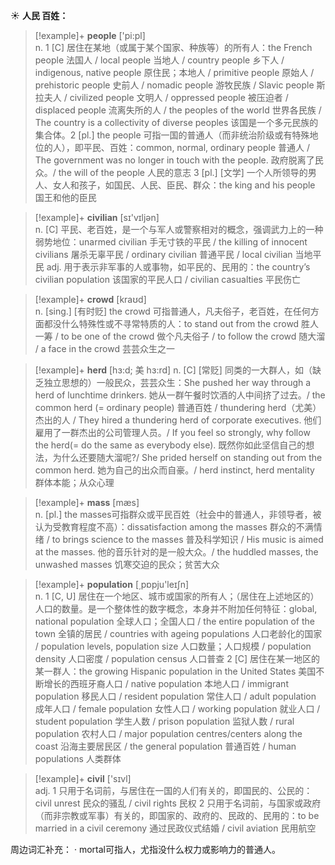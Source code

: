☀ <span class="category">**人民 百姓：**</span>
>[!example]+ <span class="vocabulary">**people**</span> ['pi:pl]  
> <span class="definition">n. 1 [C] 居住在某地（或属于某个国家、种族等）的所有人：</span>the French people 法国人 / local people 当地人 / country people 乡下人 / indigenous, native people 原住民；本地人 / primitive people 原始人 / prehistoric people 史前人 / nomadic people 游牧民族 / Slavic people 斯拉夫人 / civilized people 文明人 / oppressed people 被压迫者 / displaced people 流离失所的人 / the peoples of the world 世界各民族 / The country is a collectivity of diverse peoples 该国是一个多元民族的集合体。<span class="definition">2 [pl.] the people 可指一国的普通人（而非统治阶级或有特殊地位的人），即平民、百姓：</span>common, normal, ordinary people 普通人 / The government was no longer in touch with the people. 政府脱离了民众。/ the will of the people 人民的意志 <span class="definition">3 [pl.] [文学] 一个人所领导的男人、女人和孩子，如国民、人民、臣民、群众：</span>the king and his people 国王和他的臣民

>[!example]+ <span class="vocabulary">**civilian**</span> [sɪ'vɪljən]  
> <span class="definition">n. [C] 平民、老百姓，是一个与军人或警察相对的概念，强调武力上的一种弱势地位：</span>unarmed civilian 手无寸铁的平民 / the killing of innocent civilians 屠杀无辜平民 / ordinary civilian 普通平民 / local civilian 当地平民 <span class="definition">adj. 用于表示非军事的人或事物，如平民的、民用的：</span>the country’s civilian population 该国家的平民人口 / civilian casualties 平民伤亡

>[!example]+ <span class="vocabulary">**crowd**</span> [kraʊd]  
> <span class="definition">n. [sing.] [有时贬] the crowd 可指普通人，凡夫俗子，老百姓，在任何方面都没什么特殊性或不寻常特质的人：</span>to stand out from the crowd 胜人一筹 / to be one of the crowd 做个凡夫俗子 / to follow the crowd 随大溜 / a face in the crowd 芸芸众生之一
           
>[!example]+ <span class="vocabulary">**herd**</span> [hɜ:d; 美 hɜ:rd]
> <span class="definition">n. [C] [常贬] 同类的一大群人，如（缺乏独立思想的）一般民众，芸芸众生：</span>She pushed her way through a herd of lunchtime drinkers. 她从一群午餐时饮酒的人中间挤了过去。/ the common herd (= ordinary people) 普通百姓 / thundering herd（尤美）杰出的人 / They hired a thundering herd of corporate executives. 他们雇用了一群杰出的公司管理人员。/ If you feel so strongly, why follow the herd(= do the same as everybody else). 既然你如此坚信自己的想法，为什么还要随大溜呢?/ She prided herself on standing out from the common herd. 她为自己的出众而自豪。/ herd instinct, herd mentality 群体本能；从众心理

>[!example]+ <span class="vocabulary">**mass**</span> [mæs]  
> <span class="definition">n. [pl.] the masses可指群众或平民百姓（社会中的普通人，非领导者，被认为受教育程度不高）：</span>dissatisfaction among the masses 群众的不满情绪 / to brings science to the masses 普及科学知识 / His music is aimed at the masses. 他的音乐针对的是一般大众。/ the huddled masses, the unwashed masses 饥寒交迫的民众；贫苦大众

>[!example]+ <span class="vocabulary">**population**</span> [͵pɒpju'leɪʃn]  
> <span class="definition">n. 1 [C, U] 居住在一个地区、城市或国家的所有人；（居住在上述地区的）人口的数量。是一个整体性的数字概念，本身并不附加任何特征：</span>global, national population 全球人口；全国人口 / the entire population of the town 全镇的居民 / countries with ageing populations 人口老龄化的国家 / population levels, population size 人口数量；人口规模 / population density 人口密度 / population census 人口普查 <span class="definition">2 [C] 居住在某一地区的某一群人：</span>the growing Hispanic population in the United States 美国不断增长的西班牙裔人口 / native population 本地人口 / immigrant population 移民人口 / resident population 常住人口 / adult population 成年人口 / female population 女性人口 / working population 就业人口 / student population 学生人数 / prison population 监狱人数 / rural population 农村人口 / major population centres/centers along the coast 沿海主要居民区 / the general population 普通百姓 / human populations 人类群体

>[!example]+ <span class="vocabulary">**civil**</span> ['sɪvl]  
> <span class="definition">adj. 1 只用于名词前，与居住在一国的人们有关的，即国民的、公民的：</span>civil unrest 民众的骚乱 / civil rights 民权 <span class="definition">2 只用于名词前，与国家或政府（而非宗教或军事）有关的，即国家的、政府的、民政的、民用的：</span>to be married in a civil ceremony 通过民政仪式结婚 / civil aviation 民用航空

周边词汇补充：
· mortal可指人，尤指没什么权力或影响力的普通人。